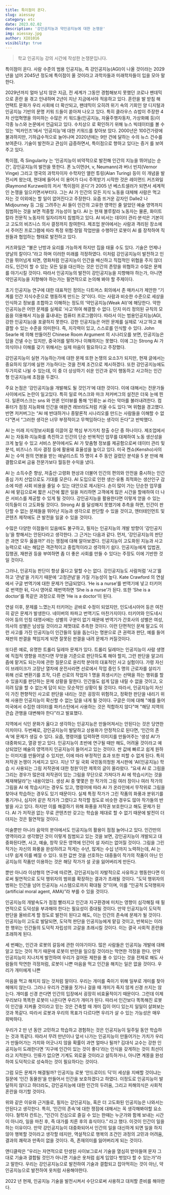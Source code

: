 ```yaml
---
title: 특이점이 온다.
slug: aiessay
category: etc
date: 2023.02.02
description: '강인공지능과 약인공지능에 대한 논쟁문'
img: aiessay.jpg
author: XIO1016
visibility: true
---
```

> 학교 인공지능 강의 시간에 작성한 논쟁문입니다.


특이점이 온다. 사람 수준의 범용 인공지능, 즉 강인공지능(AGI)이 나올 것이라는 2029년을 넘어
2045년 정도에 특이점이 올 것이라고 과학자들과 미래학자들이 입을 모아 말한다.


2029년까지 얼마 남지 않은 지금, 전 세계가 그동안 경험해보지 못했던 코로나 팬데믹으로 혼란
을 겪고 인내하며 2년이 지난 지금에서야 적응하고 있다. 혼란을 발 받침 해 언택트 문화가 우리
사회에 더 확산되고, 팬데믹이 오히려 위기 속의 기회인 양 디지털과 인공지능 기반의 문명 키워
드들이 쏟아져 나오고 있다. 특히 클라우스 슈밥이 주장한 4차 산업혁명을 의미하는 수많은 키
워드들(인공지능, 자율주행자동차, 가상화폐 등)이 각종 뉴스와 논문에서 언급되고 있다. 수치상으
로 확인하기 위해 뉴스 빅데이터를 볼 수 있는 '빅카인즈'에서 ‘인공지능’에 대한 키워드를 찾아보
았다. 2000년은 100건가량에 불과하지만, 기하급수적으로 늘어나며 2020년에는 9만 건에 달하는
수의 뉴스 건수를 보여준다. 기술이 발전하고 관심이 급증하면서, 특이점으로 향하고 있다는 증거
를 보여주고 있다.

특이점, 즉 Singularity 는 ‘인공지능이 비약적으로 발전해 인간의 지능을 뛰어넘는 순간‘,
강인공지능의 발전을 뜻한다. 폰 노이먼(H, v, Neumann)과 버너 빈지(Vernor Vinge) 그리고 영국의
과학자이자 수학자인 앨런 튜링(Alan Turing) 등이 이 개념을 발전시켜 왔는데, 현대에 들어서 이
용어가 다시 주목받기 시작한 것은 레이먼드 커즈와일(Raymond Kurzweil)의 저서 ‘특이점이
온다'가 2005 년 베스트셀러가 되면서 세계적인 논쟁을 일으키면서부터다. 그는 AI 가 인간의 모든
지식 노동을 대체해 사람은 먹고 자는 것 이외에는 할 일이 없어진다고 주장한다. 요즘 뜨거운
감자인 Dalle2 나 Midjourney 등 그림 그려주는 AI 들이 인간의 고유한 영역인 줄 알았던 예술
영역까지 침범하는 것을 보면 적중할 가능성이 높다. AI 는 현재 블루칼라 노동자는 물론,
화이트칼라 전문직 노동자의 일자리까지 침범하고 있다. AI 비서는 데이터 관리·분석은 기본이고
고도의 비즈니스 의사 결정까지 참여한다. 제조업 분야에서는 사람과 격리된 장소에서 주어진
프로그램에 따라 특정 위험·정밀 작업만을 수행하던 로봇이 AI 를 장착하여 직원들과 협업하는
형태로 발전하고 있다.

커즈와일은 “불은 난방과 요리를 가능하게 하지만 집을 태울 수도 있다. 기술은 언제나 양날의
칼이다.”라고 하며 이러한 미래를 걱정하였다. 이처럼 강인공지능이 발전하고 인간을 뛰어넘게
되면, 영화처럼 인공지능이 인간을 배신하고 직접적인 위협을 주지 않더라도, 인간이 할 수 있는
모든 일을 대신하는 것은 인간의 존망을 위협하고 수많은 문제를 야기시킬 것이다. 따라서
인공지능의 발전이 강인공지능을 지향해야 하는가, 아니면 약인공지능을 지향해야 하는가는
필연적으로 논의해 봐야 할 주제이다.

초기 인공지능 연구에 대한 대표적인 정의는 다트머스 회의에서 존 매카시가 제안한 “기계를
인간 지식수준으로 행동하게 만드는 것”이다. 이는 사람과 비슷한 수준으로 세상을 인식하고
정보를 조합하고 이해하는 정도의 ‘약인공지능(Weak AI)’에 해당한다. 약한 인공지능은 어떤 문제를 실제로 ‘사고’하여 해결할 수 없다. 단지 미리 정의된 규칙의 모음을 이용해서 지능을
흉내내는 컴퓨터 프로그램이다. 따라서 이는 범용인공지능(AGI, 강한 인공지능)을 포괄하지
못한다. 강한 인공지능은 어떤 문제를 실제로 ‘사고’하고 해결할 수 있는 수준을 의미한다. 즉,
지각력이 있고, 스스로를 인식할 수 있다. John Searle 에 의해 만들어진 Chinese Room
Argument 의 시나리오를 보면, 인공지능은 답을 건넬 수는 있지만, 중국어를 말하거나 이해하지는
못했다. 이에 그는 Strong Ai 가 의식이나 이해를 갖기 위해서는 실제 마음이 필요하다고
주장했다.


강인공지능이 실현 가능하는가에 대한 문제 또한 논쟁의 요소3가 되지만, 현재 글에서는 중요하지
않기에 실현 가능하다는 것을 전제 조건으로 제시하겠다. 또한 강인공지능에도 두가지로 나뉠 수
있는데, 이 중 더 상상하기 쉬운 인간과 같이 행동하고 사고하는 인간형 인공지능에 초점을
두겠다.

주요 논점은 ‘강인공지능을 개발해도 될 것인가’에 대한 것이다. 이에 대해서는 전문가들
사이에서도 논란이 일고있다. 특히 일로 머스크와 마크 저커버그의 설전은 더욱 눈에 띈다.
일론머스크는 sns 와 언론 인터뷰를 통해 ‘인류는 ai 라는 악마를 불러내려한다. 컴퓨터가 점점
지능화돼 인간을 애완견 래브라도처럼 키울 수도 있다.’며 위협을 경고했다. 반면 저커버그는
“AI 에 반대하거나 종말론적 시나리오를 만드는 사람들을 이해할 수 없다”면서 “그러한 생각은
너무 부정적이고 무책임하다는 생각이 든다”고 반박했다.

AI 는 미래 지식정보사회를 이끌어 갈 핵심 부가가치 창출 수단 중 하나이다. 제조업에서 AI 는
자동화·지능화를 촉진하고 인간의 단순 반복적인 업무를 대체하여 노동 생산성을 크게 높일 수
있고 서비스 분야에서도 AI 가 맞춤형 정보를 제공함으로써 데이터 관리 및 분석, 비즈니스 의사
결정 등에 활용돼 효율성을 높이고 있다. 미국 켄쇼(Kensho)사의 AI 는 수억 원의 연봉을 받는
애널리스트 15 명이 4 주 동안 걸렸던 분석을 5 분 만에 해결함으로써 금융 전문가보다 월등한
수익을 냈다.

AI 는 소득수준 향상, 저출산·고령화 현상과 더불어 인간의 편의와 안전을 중시하는 인간중심 가치
산업으로도 기대를 모은다. AI 도입으로 인한 생산·유통 최적화는 생산인구 감소에 따른 사회
비용을 줄일 수 있는 대안으로 제시된다. 손이 많이 가는 단순한 업무를 AI 에 맡김으로써 짧은
시간에 짧은 일을 처리하면 고객에게 많은 시간을 할애하여 더 나은 서비스를 제공할 수 있게 될
것이다. 강인공지능을 활용한다면 이렇게 얻을 수 있는 이득들이 더 고도화될 것이다. Strong AI 를
달성해지 못했기에 추측을 하면, 인간이 판단할 수 없는 문제들을 뛰어난 지능과 생각으로
판단할 수 있을 것이고, 엔터테인먼트 및 콘텐츠 제작에도 큰 발전을 일굴 수 있을 것이다.

수많은 다양한 이점들이 있음에도 불구하고, 필자는 인공지능의 개발 방향이 ‘강인공지능’을
향해서는 안된다라고 생각한다. 그 근거는 다음과 같다.
먼저, ‘강인공지능의 판단은 과연 모두 옳을까?’ 라는 쟁점에 대해 알아보겠다. 인공지능이
고도화된 지능과 사고 능력으로 내는 해답은 객관적이고 중립적이라고 생각하기 쉽다.
인공지능에게 입법권, 집행권, 재판권 등을 부여하면 좀 더 좋은 사회를 만들 수 있다는 주장도
이에 기반한 것일 것이다.

그러나, 인공지능 판단이 항상 옳다고 말할 수는 없다. 강인공지능도 사람처럼 ‘사고’를 하고
‘관념’을 가지기 때문에 ‘고정관념’을 가질 가능성이 높다. Kate Crawford 의 연설에서 구글
번역기에 대한 문제가 언급되었다. ‘He is a nurse’를 번역기에 넣고 터키어로 번역한 뒤, 다시
영어로 재번역하면 ‘She is a nurse’가 된다. 또한 ‘She is a doctor’를 똑같은 과정으로 하면 ‘He is a
doctor’이 된다.

연설 이후, 문제를 느꼈는지 터키어는 곧바로 수정이 되었지만, 인도네시아어
등은 여전히 같은 문제가 발생한다. 네이버의 파파고 번역기도 마찬가지이다. 터키어와
인도네시아어 등의 인칭 대명사에는 성별의 구분이 없기 때문에 번역기가 간호사의 성별은 여성,
의사의 성별은 남성일 것이라고 제멋대로 추측한 것이다. 이런 단편적인 문제 말고도 이런
사고를 가진 인공지능이 인간들의 일을 돕는다는 명분으로 큰 권력과 판단, 예를 들어 재판의
판결을 책임지게 되면 잘못된 판결을 내려 문제가 커질것이다.

또다른 예로, 유명한 트롤리 딜레마 문제가 있다. 트롤리 딜레마는 인공지능이 사람 생명에
직접적 영향을 끼친다면 무엇을 기준으로 판단하도록 해야 할지, 그런 판단을 알고리즘에 맡겨도
되는지에 관한 질문으로 윤리학 분야의 대표적인 사고 실험이다. 가령 자신이 브레이크가 고장난
열차에 운전사라면 선로에서 작업 중인 5 명의 근로자를 살리기 위해 선로 변환기를 조작, 다른
선로의 작업자 1 명을 희생시키는 선택을 하는 행위를 할 수 있을지를 판단하는 문제 상황을
말한다. 인간들도 쉽게 답을 내릴 수 없을 것이고, 오히려 답을 할 수 없는게 답이 되는 모순적인
상황이 될 것이다. 따라서, 인공지능이 자신이 가진 편향적인 사고로 판단을 내리는 것은 굉장히
위험하고, 정확한 판단을 내리기 위해 사용한 인공지능이 확신할 수 없는 답을 내게 될 것이다.
구글은 이에 대해 "예를 들어 미국에서 수집한 데이터를 파키스탄에서 사용하는 것은 적합하지
않다"며 "해당 지역의 관습 관행을 대변해야 한다"라고 발표했다.

지역에서 식인 문화가 옳다고 생각하는 인공지능은 만들어져서는 안된다는 것은 당연한 이치이다.
두번째로, 강인공지능이 발달하고 상용화가 안정적으로 된다면, ‘인간의 존속’에 문제가 생길 수
있다. 요즘, 명령어를 입력하면 이미지를 만들어주는 ‘생성 AI’가 대중화되고, 열광 받고 있다.
인공지능이 초반에 연구될 때만 해도, 어려울 것이라고 예상되었던 예술의 영역까지 인공지능이 들어서고 있는 것이다. 싼 값에 빠르고 쉽게 원하는 이미지를 만들어낼 수 있지만, 이에 따라
부정적인 효과 또한 피할 수 없게 된다. 특히 저작권 논쟁이 거세지고 있다. 지난 17 일 국회
국민동의청원 게시판에 ‘AI(인공지능) 학습 시 사용되는 그림 저작권에 대한 청원’이란 제목의
글이 올라왔다. “요새 AI 로 그림을 그리는 경우가 많은데 저작권이 있는 그림을 무단으로
가져다가 AI 에 학습시키는 것을 제재해달라”는 내용이었다. 생성 AI 중 몇몇은 한 작가의 그림
여러 장이나 여러 작가의 그림을 AI 에 학습시키는 경우도 있고, 명령어에 따라 AI 가 온라인에서
무작위로 그림을 찾아내 학습하는 경우도 있기 때문이다. 실제 특정 작가가 그린 작품의 화풍과
분위기를 풍기거나, 심지어 같은 작가가 그렸다고 착각할 정도로 비슷한 경우도 많아 작가들의
반발을 사고 있다. 하지만 이를 해결하기 위해 화풍을 저작권 보호한다고 해도 문제가 된다. AI 가
저작권 없는 무료 콘텐츠만 갖고는 학습을 제대로 할 수 없기 때문에 발전이 더뎌지는 것은
필연적일 것이다.

미술뿐만 아니라 음악의 분야에서도 인공지능의 활용이 점점 늘어나고 있다. 인간만의
영역이라고 생각했던 것이 이렇게 침범되고 있는 것을 보면, 강인공지능이 개발되고
대중화된다면, 사고, 예술, 창작 모든 영역에 인간이 설 자리는 없어질 것이다. 그림을 그린
작가는 자신의 화풍을 완성하려고 적게는 수년, 많게는 수십 년까지 노력하는데, AI 는 너무 쉽게
이를 베낄 수 있다. 또한 값싼 것을 선호하는 대중들이 작가의 작품이 아닌 인공지능의 작품만
이용하는 것은 해당 작가가 설 곳을 잃어버리게 만든다.

뿐만 아니라 이상형의 연구에 따르면, 강인공지능이 자발적으로 사유하고 행동한다면 이로써
필연적으로 도덕 행위자의 범위를 확장하는 결과가 초래될 것이다. “도덕 행위자의 범위는 인간을
넘어 인공지능 시스템으로까지 확대될 것”이며, 이를 “인공적 도덕행위자(artificial moral agent,
AMA)”라 부를 수 있을 것이다.

 인공지능의 개발속도가 점점 빨라지고 인간과 지구환경에 미치는
영향이 심각해질 때 필연적으로 도덕성을 부과해야 한다는 필요성이 증대될 것이다.
 만약
인공지능이 도덕적 판단을 올바르게 할 정도로 발전이 된다고 해도, 이는 인간의 존속에 문제가
될 것이다. 인공지능이 고도로 발달되면, 도덕적 판단을 인공지능에게 맡길 것이고, 반복되는
이러한 행위는 인간들의 도덕적 자립성의 고갈을 초래시킬 것이다. 이는 결국 사회적 혼란을
초래하게 된다.

세 번째는, 인간과 로봇의 갈등에 관한 이야기이다. 많은 사람들은 인공지능 개발에 대해 알고
있는 것이 적기 때문에 로봇이 반란을 일으킬 것이라는 막연한 걱정을 한다. 만약 인공지능이
지나치게 발전하여 우리가 걸어둔 제한을 풀 수 있다는 것을 전제로 해도 사람들의 막연한
걱정처럼, 로봇이 나쁜 마음을 먹고 인간을 해치는 일은 없을 것이다. 우리가 개미에게 나쁜

마음을 먹고 해치지 않는 것처럼 말이다. 우리는 개미를 죽이기 위해 일부로 개미를 찾아 헤매지
않는다. 그러나 우리가 건물을 짓거나 걸을 때 개미가 죽지 않게 신경 쓰지는 않는다. 개미를
신경 쓴다면 인간의 입장에서 굉장히 비효율적이기 때문이다. 그런데 이제 우리보다 똑똑한
로봇이 나온다면 우리가 개미가 된다. 따라서 인간보다 똑똑해진 로봇이 인간을 지켜줄 것이라고
믿는 것은 건축할 때 개미 집이 어디 있는지 일일이 살펴보는 것과 똑같다. 따라서 로봇과
우리의 목표가 다르다면 우리가 살 수 있는 가능성은 매우 희박하다.

우리가 2 만 년 동안 고민하고 학습하고 경험하는 것은 인공지능이 일주일 동안 학습하는 것과
똑같다. 따라서 무려 만년이나 앞서 나가는 인공지능이 만들어가는 가치가 우리가 만들어가는
가치와 어긋나지 않을 확률이 과연 얼마나 될까? 김대식 교수는 강한 인공지능이 도래한다면
‘지구에 인간이 있는 것이 좋다’라는 인식을 갖게하는 것이 최선이라고 지적한다. 인류가 없으면
기계도 외로울 것이라고 설득하거나, 아니면 계몽을 완성하여 도덕적으로 성숙하는 것이
필요하다는 것이다.

 그럼 모든 문제가 해결될까? 인공지능 로봇 ‘안드로이드 딕’이 세상을 지배할
것이냐는 질문에 ‘인간 동물원’을 만들어서 인간을 보호하겠다고 하였다.
이정도로 인공지능이
발달하지 않다고 하더라도, 강인공지능에 대한 인간의 두려움, 그리고 피해의식은 사회적 혼란을
야기할 것이다.

위와 같은 이유와 근거들로, 필자는 강인공지능, 혹은 더 고도화된 인공지능은 나와서는 안된다고
생각한다. 특히, ‘인간의 존속’에 대한 쟁점에 대해서는 꼭 생각해봐야할 요소이다. 철학자 칸트는,
“인간이 진심으로 즐길 수 있는 한때는 누군가와 함께 보내는 시간이 아니라, 일을 마친 후, 즉
대가를 치른 후의 휴식이다.” 라고 했다. 이것이 인간이 일을 하는 이유이다. 만약 강인공지능이
대중화되어서 인간의 일을 대신하게 되면 일을 하지 않아 행복할 것이라고 생각할 테지만,
역설적으로 행복의 조건인 과정의 고민과 어려움, 결과의 쾌락과 만족이 없을 것이다. 즉,
존재의미를 잃어버리게 되는 것이다.

앤디클락은 “우리는 자연적으로 탄생된 사이보그로서 기술을 열심히 받아들여 문자 그대로
기술과 결합될 것인가 아니면 기술은 옷처럼 쉽게 입었다 벗었다 할 수 있는가”라고 말한다.
우리는 강인공지능으로 발전하여 기술과 결합되고 잡아먹히는 것이 아닌, 약인공지능으로
발전하여 옷처럼 사용해야한다.

2022 년 현재, 인공지능 기술을 발전시켜서 수단으로써 사용하고 대처할 준비를 해야한다.
